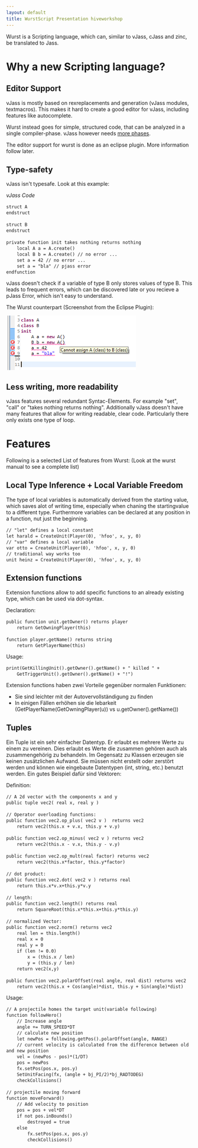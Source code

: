 ```yaml
---
layout: default
title: WurstScript Presentation hiveworkshop
---
```


Wurst is a Scripting language, which can, similar to vJass, cJass and zinc, be translated to Jass.


Why a new Scripting language?
===========================

## Editor Support

vJass is mostly based on rexreplacements and generation (vJass modules, textmacros).
This makes it hard to create a good editor for vJass, including features like autocomplete.

Wurst instead goes for simple, structured code, that can be analyzed in a single compiler-phase.
vJass however needs [more phases](http://www.wc3c.net/vexorian/zincmanual.html#compileerror).

The editor support for wurst is done as an eclipse plugin. More information follow later.

## Type-safety

vJass isn't typesafe. Look at this example:

*vJass Code*

	struct A
	endstruct

	struct B
	endstruct

	private function init takes nothing returns nothing
		local A a = A.create()
		local B b = A.create() // no error ...
		set a = 42 // no error ...
		set a = "bla" // pjass error
	endfunction

vJass doesn't check if a variable of type B only stores values of type B.
This leads to frequent errors, which can be discovered late or you recieve a pJass Error,
which isn't easy to understand.

The Wurst counterpart (Screenshot from the Eclipse Plugin):

![Screenshot](./assets/images/error_sample1.png)

## Less writing, more readability

vJass features several redundant Syntac-Elements. For example "set", "call"
or "takes nothing returns nothing". Additionally vJass doesn't have many features
that allow for writing readable, clear code. Particularly there only exists
one type of loop.


Features
========

Following is a selected List of features from Wurst:
(Look at the wurst manual to see a complete list)

## Local Type Inference + Local Variable Freedom

The type of local variables is automatically derived from the starting value,
which saves alot of writing time, especially when chaning the startingvalue to a different type.
Furthermore variables can be declared at any position in a function, nut just the beginning.

	// "let" defines a local constant
	let harald = CreateUnit(Player(0), 'hfoo', x, y, 0)
	// "var" defines a local variable
	var otto = CreateUnit(Player(0), 'hfoo', x, y, 0)
	// traditional way works too
	unit heinz = CreateUnit(Player(0), 'hfoo', x, y, 0)

## Extension functions

Extension functions allow to add specific functions to an already existing type,
which can be used via dot-syntax.


Declaration:

	public function unit.getOwner() returns player
		return GetOwningPlayer(this)

	function player.getName() returns string
		return GetPlayerName(this)

Usage:

	print(GetKillingUnit().getOwner().getName() + " killed " +
		GetTriggerUnit().getOwner().getName() + "!")


Extension functions haben zwei Vorteile gegenüber normalen Funktionen:

- Sie sind leichter mit der Autovervollständigung zu finden
- In einigen Fällen erhöhen sie die lebarkeit (GetPlayerName(GetOwningPlayer(u)) vs u.getOwner().getName())


## Tuples

Ein Tuple ist ein sehr einfacher Datentyp. Er erlaubt es mehrere Werte zu einem zu vereinen.
Dies erlaubt es Werte die zusammen gehören auch als zusammengehörig zu behandeln.
Im Gegensatz zu Klassen erzeugen sie keinen zusätzlichen Aufwand. Sie müssen nicht erstellt oder zerstört werden
und können wie eingebaute Datentypen (int, string, etc.) benutzt werden. Ein gutes Beispiel dafür sind Vektoren:

Definition:

	// A 2d vector with the components x and y
	public tuple vec2( real x, real y )

	// Operator overloading functions:
	public function vec2.op_plus( vec2 v )	returns vec2
		return vec2(this.x + v.x, this.y + v.y)

	public function vec2.op_minus( vec2 v )	returns vec2
		return vec2(this.x - v.x, this.y - v.y)

	public function vec2.op_mult(real factor) returns vec2
		return vec2(this.x*factor, this.y*factor)

	// dot product:
	public function vec2.dot( vec2 v ) returns real
		return this.x*v.x+this.y*v.y

	// length:
	public function vec2.length() returns real
		return SquareRoot(this.x*this.x+this.y*this.y)

	// normalized Vector:
	public function vec2.norm() returns vec2
        real len = this.length()
        real x = 0
        real y = 0
        if (len != 0.0)
            x = (this.x / len)
            y = (this.y / len)
        return vec2(x,y)

	public function vec2.polarOffset(real angle, real dist) returns vec2
		return vec2(this.x + Cos(angle)*dist, this.y + Sin(angle)*dist)

Usage:


	// A projectile homes the target unit(variable following)
	function followHero()
		// Increase angle
		angle += TURN_SPEED*DT
		// calculate new position
		let newPos = following.getPos().polarOffset(angle, RANGE)
		// current velocity is calculated from the difference between old and new position
		vel = (newPos - pos)*(1/DT)
		pos = newPos
		fx.setPos(pos.x, pos.y)
		SetUnitFacing(fx, (angle + bj_PI/2)*bj_RADTODEG)
		checkCollisions()

	// projectile moving forward
	function moveForward()
		// Add velocity to position
		pos = pos + vel*DT
		if not pos.inBounds()
			destroyed = true
		else
			fx.setPos(pos.x, pos.y)
			checkCollisions()

